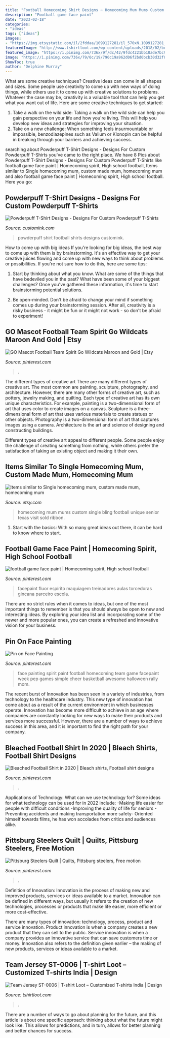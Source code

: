 ```yaml
---
title: "Football Homecoming Shirt Designs ~ Homecoming Mum Mums Custom Single Bling Football Unique Senior Texas Visit Sold Ribbon"
description: "Football game face paint"
date: "2023-02-18"
categories:
- "ideas"
tags: ["ideas"]
images:
- "https://img.etsystatic.com/il/2fddaa/1099127281/il_570xN.1099127281_r74q.jpg?version=0"
featuredImage: "http://www.tshirtloot.com/wp-content/uploads/2018/02/both-2-1.png"
featured_image: "https://i.pinimg.com/736x/9f/dc/42/9fdc4221bb10ade7bc9c54c3ffa70bd4.jpg"
image: "https://i.pinimg.com/736x/79/0c/19/790c19a962d06f2bd0bcb30d32f86ebf.jpg"
ShowToc: true
author: "Delphine Murray"
---
```



What are some creative techniques?
Creative ideas can come in all shapes and sizes. Some people use creativity to come up with new ways of doing things, while others use it to come up with creative solutions to problems. Whatever the case may be, creativity is a valuable tool that can help you get what you want out of life. Here are some creative techniques to get started: 
1. Take a walk on the wild side: Taking a walk on the wild side can help you gain perspective on your life and how you're living. This will help you develop new ideas and strategies for improving your situation. 
2. Take on a new challenge: When something feels insurmountable or impossible, benzodiazepines such as Valium or Klonopin can be helpful in breaking through your barriers and achieving success.

	

		
searching about Powderpuff T-Shirt Designs - Designs For Custom Powderpuff T-Shirts you've came to the right place. We have 8 Pics about Powderpuff T-Shirt Designs - Designs For Custom Powderpuff T-Shirts like football game face paint | Homecoming spirit, High school football, Items similar to Single homecoming mum, custom made mum, homecoming mum and also football game face paint | Homecoming spirit, High school football. Here you go:
		
    
## Powderpuff T-Shirt Designs - Designs For Custom Powderpuff T-Shirts

<img loading=lazy src="http://www.customink.com/proof/nmp0-0009-9c8n/30003/front/wide_thumbnail.jpg" onerror="this.onerror=null;this.src='https://tse3.mm.bing.net/th?id=OIP.t6mxYBqWglm6jBgrFvF3uAHaD4&amp;pid=15.1';" alt="Powderpuff T-Shirt Designs - Designs For Custom Powderpuff T-Shirts">

_Source: customink.com_

>powderpuff shirt football shirts designs customink. 

	

How to come up with big ideas
If you're looking for big ideas, the best way to come up with them is by brainstorming. It's an effective way to get your creative juices flowing and come up with new ways to think about problems or possibilities. If you're not sure how to do this, here are some tips:
1. Start by thinking about what you know. What are some of the things that have bedeviled you in the past? What have been some of your biggest challenges? Once you've gathered these information, it's time to start brainstorming potential solutions.

2. Be open-minded. Don't be afraid to change your mind if something comes up during your brainstorming session. After all, creativity is a risky business - it might be fun or it might not work - so don't be afraid to experiment!


    
## GO Mascot Football Team Spirit Go Wildcats Maroon And Gold | Etsy

<img loading=lazy src="https://i.pinimg.com/736x/9f/dc/42/9fdc4221bb10ade7bc9c54c3ffa70bd4.jpg" onerror="this.onerror=null;this.src='https://tse2.mm.bing.net/th?id=OIP.0Zg-sc7pVwnDOWunCHeKHQHaJ4&amp;pid=15.1';" alt="GO Mascot Football Team Spirit Go Wildcats Maroon and Gold | Etsy">

_Source: pinterest.com_

>. 

	

The different types of creative art
There are many different types of creative art. The most common are painting, sculpture, photography, and architecture. However, there are many other forms of creative art, such as pottery, jewelry making, and quilting.
Each type of creative art has its own unique characteristics. For example, painting is a two-dimensional form of art that uses color to create images on a canvas. Sculpture is a three-dimensional form of art that uses various materials to create statues or other objects. Photography is a two-dimensional form of art that captures images using a camera. Architecture is the art and science of designing and constructing buildings.

Different types of creative art appeal to different people. Some people enjoy the challenge of creating something from nothing, while others prefer the satisfaction of taking an existing object and making it their own.

    
## Items Similar To Single Homecoming Mum, Custom Made Mum, Homecoming Mum

<img loading=lazy src="https://img.etsystatic.com/il/2fddaa/1099127281/il_570xN.1099127281_r74q.jpg?version=0" onerror="this.onerror=null;this.src='https://tse1.mm.bing.net/th?id=OIP.MOVgLmKd4EMFzGUChAtinAHaPm&amp;pid=15.1';" alt="Items similar to Single homecoming mum, custom made mum, homecoming mum">

_Source: etsy.com_

>homecoming mum mums custom single bling football unique senior texas visit sold ribbon. 

	

1. Start with the basics: With so many great ideas out there, it can be hard to know where to start.

    
## Football Game Face Paint | Homecoming Spirit, High School Football

<img loading=lazy src="https://i.pinimg.com/736x/79/0c/19/790c19a962d06f2bd0bcb30d32f86ebf.jpg" onerror="this.onerror=null;this.src='https://tse1.mm.bing.net/th?id=OIP.o4G7oFYSaX41CuKUdrCVWwHaNK&amp;pid=15.1';" alt="football game face paint | Homecoming spirit, High school football">

_Source: pinterest.com_

>facepaint fluor espírito maquiagem treinadores aulas torcedoras gincana parceiro escola. 

	

There are no strict rules when it comes to ideas, but one of the most important things to remember is that you should always be open to new and interesting ideas. By exploring your idea list and incorporating some of the newer and more popular ones, you can create a refreshed and innovative vision for your business.

    
## Pin On Face Painting

<img loading=lazy src="https://i.pinimg.com/736x/78/74/f3/7874f3cb83f277443cb5706c62ebcc1f--facepaint-ideas-homecoming-ideas.jpg" onerror="this.onerror=null;this.src='https://tse2.mm.bing.net/th?id=OIP.27L0FaTtygeRZrrLsHspvQHaKj&amp;pid=15.1';" alt="Pin on Face Painting">

_Source: pinterest.com_

>face painting spirit paint football homecoming team game facepaint week pep games simple cheer basketball awesome halloween rally mom. 

	

The recent burst of Innovation has been seen in a variety of industries, from technology to the healthcare industry. This new type of innovation has come about as a result of the current environment in which businesses operate. Innovation has become more difficult to achieve in an age where companies are constantly looking for new ways to make their products and services more successful. However, there are a number of ways to achieve success in this area, and it is important to find the right path for your company.

    
## Bleached Football Shirt In 2020 | Bleach Shirts, Football Shirt Designs

<img loading=lazy src="https://i.pinimg.com/736x/5c/a6/b9/5ca6b9f27acfe883829ecd9b7396e10a.jpg" onerror="this.onerror=null;this.src='https://tse3.mm.bing.net/th?id=OIP.6z1GhRg36p8hyVr1KQiaEwHaG8&amp;pid=15.1';" alt="Bleached Football Shirt in 2020 | Bleach shirts, Football shirt designs">

_Source: pinterest.com_

>. 

	

Applications of Technology: What can we use technology for?
Some ideas for what technology can be used for in 2022 include: 
-Making life easier for people with difficult conditions 
-Improving the quality of life for seniors 
-Preventing accidents and making transportation more safety- Oriented himself towards films, he has won accolades from critics and audiences alike.

    
## Pittsburg Steelers Quilt | Quilts, Pittsburg Steelers, Free Motion

<img loading=lazy src="https://i.pinimg.com/736x/b8/ab/1b/b8ab1b1f28e7a487cee76e8dbe49983c.jpg" onerror="this.onerror=null;this.src='https://tse1.mm.bing.net/th?id=OIP.cRH-rW5lEsxjnEH0wowUBAHaJ3&amp;pid=15.1';" alt="Pittsburg Steelers Quilt | Quilts, Pittsburg steelers, Free motion">

_Source: pinterest.com_

>. 

	

Definition of Innovation:
Innovation is the process of making new and improved products, services or ideas available to a market. Innovation can be defined in different ways, but usually it refers to the creation of new technologies, processes or products that make life easier, more efficient or more cost-effective.

There are many types of innovation: technology, process, product and service innovation. Product innovation is when a company creates a new product that they can sell to the public. Service innovation is when a company provides an innovative service that can save customers time or money. Innovation also refers to the definition given earlier – the making of new products, services or ideas available to a market.

    
## Team Jersey ST-0006 | T-shirt Loot – Customized T-shirts India | Design

<img loading=lazy src="http://www.tshirtloot.com/wp-content/uploads/2018/02/both-2-1.png" onerror="this.onerror=null;this.src='https://tse3.mm.bing.net/th?id=OIP.yObu6aH50qXB0oYGcEUopwHaHa&amp;pid=15.1';" alt="Team Jersey ST-0006 | T-shirt Loot – Customized T-shirts India | Design">

_Source: tshirtloot.com_

>. 

	

There are a number of ways to go about planning for the future, and this article is about one specific approach: thinking about what the future might look like. This allows for predictions, and in turn, allows for better planning and better chances for success.

